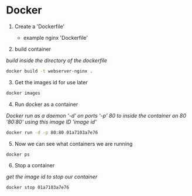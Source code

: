 # Docker

1. Create a 'Dockerfile'
    - example nginx 'Dockerfile'

2. build container

*build inside the directory of the dockerfile*
```bash
docker build -t webserver-nginx .
```

3. Get the images id for use later
```bash
docker images
```

4. Run docker as a container

*Docker run as a daemon '-d' on ports '-p' 80 to inside the container on 80 '80:80' using this image ID 'image id'* 
```bash
docker run -d -p 80:80 01a7103a7e76
```

5. Now we can see what containers we are running

```bash
docker ps
```

6. Stop a container

*get the image id to stop our container*
```bash
docker stop 01a7103a7e76
```